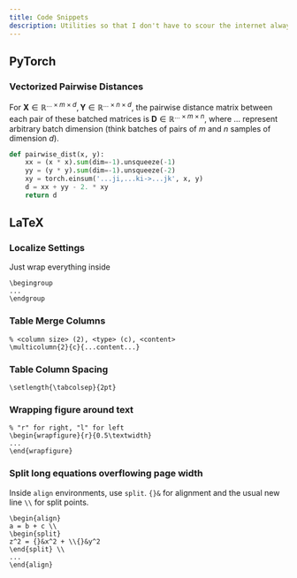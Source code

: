 ```yaml
---
title: Code Snippets
description: Utilities so that I don't have to scour the internet always.
---
```


## PyTorch

### Vectorized Pairwise Distances

For $\mathbf{X} \in \mathbb{R}^{... \times m \times d}, \mathbf{Y} \in \mathbb{R}^{... \times n \times d}$, the pairwise distance matrix between each pair of these batched matrices is $\mathbf{D} \in \mathbb{R}^{... \times m \times n}$, where ... represent arbitrary batch dimension (think batches of pairs of $m$ and $n$ samples of dimension $d$).

```python
def pairwise_dist(x, y):
    xx = (x * x).sum(dim=-1).unsqueeze(-1)
    yy = (y * y).sum(dim=-1).unsqueeze(-2)
    xy = torch.einsum('...ji,...ki->...jk', x, y)
    d = xx + yy - 2. * xy
    return d
```

## LaTeX

### Localize Settings

Just wrap everything inside

```text
\begingroup
...
\endgroup
```

### Table Merge Columns

```text
% <column size> (2), <type> (c), <content>
\multicolumn{2}{c}{...content...}
```

### Table Column Spacing

```text
\setlength{\tabcolsep}{2pt}
```

### Wrapping figure around text

```text
% "r" for right, "l" for left
\begin{wrapfigure}{r}{0.5\textwidth}
...
\end{wrapfigure}
```

### Split long equations overflowing page width

Inside `align` environments, use `split`. `{}&` for alignment and the usual new line `\\` for split points.

```text
\begin{align}
a = b + c \\
\begin{split}
z^2 = {}&x^2 + \\{}&y^2
\end{split} \\
...
\end{align}
```
